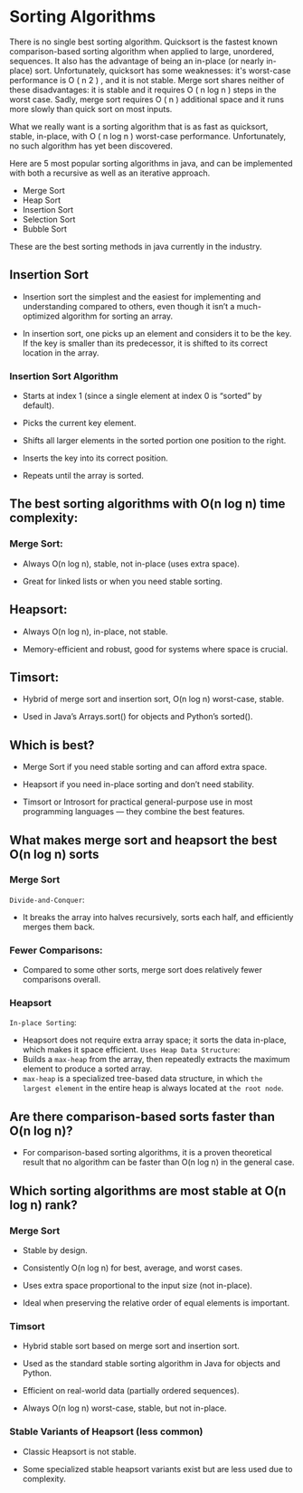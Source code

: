 # Sorting Algorithms
There is no single best sorting algorithm. Quicksort is the fastest known comparison-based sorting algorithm when applied to large, unordered, sequences. It also has the advantage of being an in-place (or nearly in-place) sort. Unfortunately, quicksort has some weaknesses: it's worst-case performance is 
O
(
n
2
)
, and it is not stable. Merge sort shares neither of these disadvantages: it is stable and it requires 
O
(
n
log
n
)
 steps in the worst case. Sadly, merge sort requires 
O
(
n
)
 additional space and it runs more slowly than quick sort on most inputs.

What we really want is a sorting algorithm that is as fast as quicksort, stable, in-place, with 
O
(
n
log
n
)
 worst-case performance. Unfortunately, no such algorithm has yet been discovered.

Here are 5 most popular sorting algorithms in java, and can be implemented with both a recursive as well as an iterative approach. 

* Merge Sort
* Heap Sort
* Insertion Sort
* Selection Sort
* Bubble Sort

 These are the best sorting methods in java currently in the industry.
 
## Insertion Sort
* Insertion sort the simplest and the easiest for implementing and understanding compared to others, even though it isn’t a much-optimized algorithm for sorting an array. 
 
* In insertion sort, one picks up an element and considers it to be the key. 
  If the key is smaller than its predecessor, it is shifted to its correct location in the array.


### Insertion Sort Algorithm 
* Starts at index 1 (since a single element at index 0 is “sorted” by default).

* Picks the current key element.

* Shifts all larger elements in the sorted portion one position to the right.

* Inserts the key into its correct position.

* Repeats until the array is sorted.

## The best sorting algorithms with O(n log n) time complexity:

### Merge Sort: ##

* Always O(n log n), stable, not in-place (uses extra space).

* Great for linked lists or when you need stable sorting.

## Heapsort: ##

* Always O(n log n), in-place, not stable.

* Memory-efficient and robust, good for systems where space is crucial.

## Timsort: ##

* Hybrid of merge sort and insertion sort, O(n log n) worst-case, stable.

* Used in Java’s Arrays.sort() for objects and Python’s sorted().
  
## Which is best? ##

* Merge Sort if you need stable sorting and can afford extra space.

* Heapsort if you need in-place sorting and don’t need stability.

* Timsort or Introsort for practical general-purpose use in most programming languages
  — they combine the best features.




## What makes merge sort and heapsort the best O(n log n) sorts
### Merge Sort ##
`Divide-and-Conquer`: 
* It breaks the array into halves recursively, sorts each half, and efficiently merges them back.
### Fewer Comparisons: ##
* Compared to some other sorts, merge sort does relatively fewer comparisons overall.

### Heapsort ##
`In-place Sorting`: 
* Heapsort does not require extra array space; it sorts the data in-place, which makes it space efficient.
`Uses Heap Data Structure`:
* Builds a `max-heap` from the array, then repeatedly extracts the maximum element to produce a sorted array.
* `max-heap` is a specialized tree-based data structure, in which `the largest element` in the entire heap is always located at `the root node`. 
  
## Are there comparison-based sorts faster than O(n log n)?
* For comparison-based sorting algorithms, it is a proven theoretical result that
  no algorithm can be faster than O(n log n) in the general case.

## Which sorting algorithms are most stable at O(n log n) rank?
### Merge Sort

* Stable by design.

* Consistently O(n log n) for best, average, and worst cases.

* Uses extra space proportional to the input size (not in-place).

* Ideal when preserving the relative order of equal elements is important.

### Timsort

* Hybrid stable sort based on merge sort and insertion sort.

* Used as the standard stable sorting algorithm in Java for objects and Python.

* Efficient on real-world data (partially ordered sequences).

* Always O(n log n) worst-case, stable, but not in-place.

### Stable Variants of Heapsort (less common)

* Classic Heapsort is not stable.

* Some specialized stable heapsort variants exist but are less used due to complexity.

